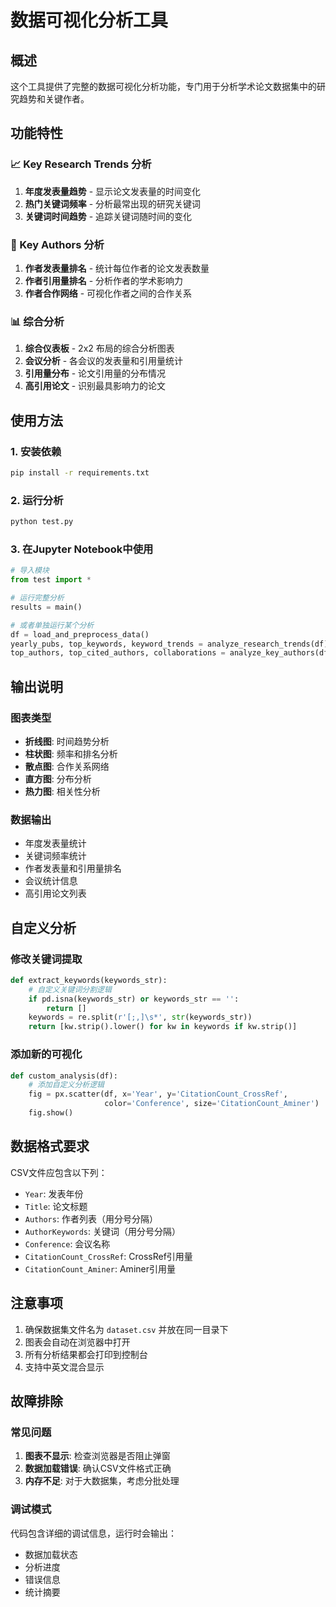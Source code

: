 # 数据可视化分析工具

## 概述
这个工具提供了完整的数据可视化分析功能，专门用于分析学术论文数据集中的研究趋势和关键作者。

## 功能特性

### 📈 Key Research Trends 分析
1. **年度发表量趋势** - 显示论文发表量的时间变化
2. **热门关键词频率** - 分析最常出现的研究关键词
3. **关键词时间趋势** - 追踪关键词随时间的变化

### 👥 Key Authors 分析
1. **作者发表量排名** - 统计每位作者的论文发表数量
2. **作者引用量排名** - 分析作者的学术影响力
3. **作者合作网络** - 可视化作者之间的合作关系

### 📊 综合分析
1. **综合仪表板** - 2x2 布局的综合分析图表
2. **会议分析** - 各会议的发表量和引用量统计
3. **引用量分布** - 论文引用量的分布情况
4. **高引用论文** - 识别最具影响力的论文

## 使用方法

### 1. 安装依赖
```bash
pip install -r requirements.txt
```

### 2. 运行分析
```bash
python test.py
```

### 3. 在Jupyter Notebook中使用
```python
# 导入模块
from test import *

# 运行完整分析
results = main()

# 或者单独运行某个分析
df = load_and_preprocess_data()
yearly_pubs, top_keywords, keyword_trends = analyze_research_trends(df)
top_authors, top_cited_authors, collaborations = analyze_key_authors(df)
```

## 输出说明

### 图表类型
- **折线图**: 时间趋势分析
- **柱状图**: 频率和排名分析
- **散点图**: 合作关系网络
- **直方图**: 分布分析
- **热力图**: 相关性分析

### 数据输出
- 年度发表量统计
- 关键词频率统计
- 作者发表量和引用量排名
- 会议统计信息
- 高引用论文列表

## 自定义分析

### 修改关键词提取
```python
def extract_keywords(keywords_str):
    # 自定义关键词分割逻辑
    if pd.isna(keywords_str) or keywords_str == '':
        return []
    keywords = re.split(r'[;,]\s*', str(keywords_str))
    return [kw.strip().lower() for kw in keywords if kw.strip()]
```

### 添加新的可视化
```python
def custom_analysis(df):
    # 添加自定义分析逻辑
    fig = px.scatter(df, x='Year', y='CitationCount_CrossRef', 
                     color='Conference', size='CitationCount_Aminer')
    fig.show()
```

## 数据格式要求

CSV文件应包含以下列：
- `Year`: 发表年份
- `Title`: 论文标题
- `Authors`: 作者列表（用分号分隔）
- `AuthorKeywords`: 关键词（用分号分隔）
- `Conference`: 会议名称
- `CitationCount_CrossRef`: CrossRef引用量
- `CitationCount_Aminer`: Aminer引用量

## 注意事项

1. 确保数据集文件名为 `dataset.csv` 并放在同一目录下
2. 图表会自动在浏览器中打开
3. 所有分析结果都会打印到控制台
4. 支持中英文混合显示

## 故障排除

### 常见问题
1. **图表不显示**: 检查浏览器是否阻止弹窗
2. **数据加载错误**: 确认CSV文件格式正确
3. **内存不足**: 对于大数据集，考虑分批处理

### 调试模式
代码包含详细的调试信息，运行时会输出：
- 数据加载状态
- 分析进度
- 错误信息
- 统计摘要
